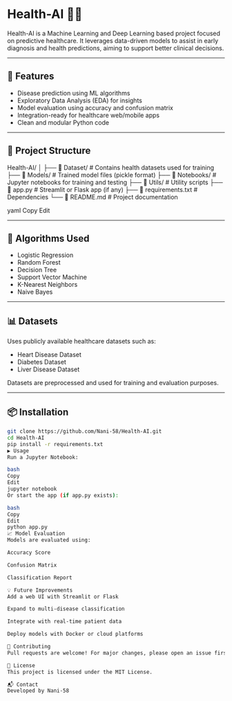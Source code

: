 # Health-AI 🧠💊

Health-AI is a Machine Learning and Deep Learning based project focused on predictive healthcare. It leverages data-driven models to assist in early diagnosis and health predictions, aiming to support better clinical decisions.

---

## 🚀 Features

- Disease prediction using ML algorithms
- Exploratory Data Analysis (EDA) for insights
- Model evaluation using accuracy and confusion matrix
- Integration-ready for healthcare web/mobile apps
- Clean and modular Python code

---

## 📂 Project Structure

Health-AI/
│
├── 📁 Dataset/ # Contains health datasets used for training
├── 📁 Models/ # Trained model files (pickle format)
├── 📁 Notebooks/ # Jupyter notebooks for training and testing
├── 📁 Utils/ # Utility scripts
├── 📄 app.py # Streamlit or Flask app (if any)
├── 📄 requirements.txt # Dependencies
└── 📄 README.md # Project documentation

yaml
Copy
Edit

---

## 🧪 Algorithms Used

- Logistic Regression
- Random Forest
- Decision Tree
- Support Vector Machine
- K-Nearest Neighbors
- Naive Bayes

---

## 📊 Datasets

Uses publicly available healthcare datasets such as:

- Heart Disease Dataset
- Diabetes Dataset
- Liver Disease Dataset

Datasets are preprocessed and used for training and evaluation purposes.

---

## 📦 Installation

```bash
git clone https://github.com/Nani-58/Health-AI.git
cd Health-AI
pip install -r requirements.txt
▶️ Usage
Run a Jupyter Notebook:

bash
Copy
Edit
jupyter notebook
Or start the app (if app.py exists):

bash
Copy
Edit
python app.py
📈 Model Evaluation
Models are evaluated using:

Accuracy Score

Confusion Matrix

Classification Report

💡 Future Improvements
Add a web UI with Streamlit or Flask

Expand to multi-disease classification

Integrate with real-time patient data

Deploy models with Docker or cloud platforms

🤝 Contributing
Pull requests are welcome! For major changes, please open an issue first to discuss your ideas.

📄 License
This project is licensed under the MIT License.

📬 Contact
Developed by Nani-58
